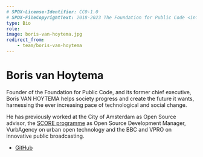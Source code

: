 ```yaml
---
# SPDX-License-Identifier: CC0-1.0
# SPDX-FileCopyrightText: 2018-2023 The Foundation for Public Code <info@publiccode.net>
type: Bio
role:
image: boris-van-hoytema.jpg
redirect_from:
    - team/boris-van-hoytema
---
```


# Boris van Hoytema

Founder of the Foundation for Public Code, and its former chief executive, Boris VAN HOYTEMA helps society progress and create the future it wants, harnessing the ever increasing pace of technological and social change.

He has previously worked at the City of Amsterdam as Open Source advisor, the [SCORE programme](https://northsearegion.eu/score) as Open Source Development Manager, VurbAgency on urban open technology and the BBC and VPRO on innovative public broadcasting.

* [GitHub](https://github.com/bvhme)
